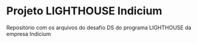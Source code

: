 # Projeto LIGHTHOUSE Indicium
Repositório com os arquivos do desafio DS do programa LIGHTHOUSE da empresa Indicium
